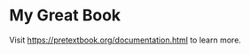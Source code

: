 # My Great Book

Visit <https://pretextbook.org/documentation.html> to learn more.

<!-- Clontz Levin book: https://stevenclontz.github.io/pretext-getting-started-2023/meta-frontmatter.html -->

